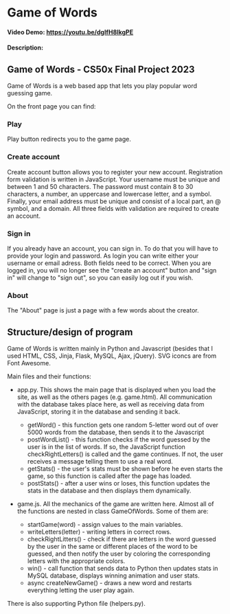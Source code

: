 # Game of Words
#### Video Demo:  <https://youtu.be/dgIfH8IkgPE>
#### Description:
## Game of Words - CS50x Final Project 2023
Game of Words is a web based app that lets you play popular word guessing game.

On the front page you can find:
### Play
Play button redirects you to the game page.
### Create account
Create account button allows you to register your new account. Registration form validation is written in JavaScript. Your username must be unique and between 1 and 50 characters. The password must contain 8 to 30 characters, a number, an uppercase and lowercase letter, and a symbol. Finally, your email address must be unique and consist of a local part, an @ symbol, and a domain. All three fields with validation are required to create an account.
### Sign in
If you already have an account, you can sign in. To do that you will have to provide your login and password. As login you can write either your username or email adress. Both fields need to be correct. When you are logged in, you will no longer see the "create an account" button and "sign in" will change to "sign out", so you can easily log out if you wish.
### About
The "About" page is just a page with a few words about the creator.
## Structure/design of program
Game of Words is written mainly in Python and Javascript (besides that I used HTML, CSS, Jinja, Flask, MySQL, Ajax, jQuery). SVG iconcs are from Font Awesome.

Main files and their functions:

- app.py. This shows the main page that is displayed when you load the site, as well as the others pages (e.g. game.html). All communication with the database takes place here, as well as receiving data from JavaScript, storing it in the database and sending it back.
  - getWord() - this function gets one random 5-letter word out of over 5000 words from the database, then sends it to the      Javascript
  - postWordList() - this function checks if the word guessed by the user is in the list of words. If so, the JavaScript        function checkRightLetters() is called and the game continues. If not, the user receives a message telling them to use      a real word.
  - getStats() - the user's stats must be shown before he even starts the game, so this function is called after the page       has loaded.
  - postStats() - after a user wins or loses, this function updates the stats in the database and then displays them            dynamically.

- game.js. All the mechanics of the game are written here. Almost all of the functions are nested in class GameOfWords. Some of them are:
  - startGame(word) - assign values to the main variables.
  - writeLetters(letter) - writing letters in correct rows.
  - checkRightLitters() - check if there are letters in the word guessed by the user in the same or different places of the     word to be guessed, and then notify the user by coloring the corresponding letters with the appropriate colors.
  - win() - call function that sends data to Python then updates stats in MySQL database, displays winning animation and        user stats.
  - async createNewGame() - draws a new word and restarts everything letting the user play again.

There is also supporting Python file (helpers.py).

